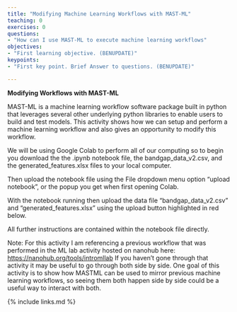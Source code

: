 ```yaml
---
title: "Modifying Machine Learning Workflows with MAST-ML"
teaching: 0
exercises: 0
questions:
- "How can I use MAST-ML to execute machine learning workflows"
objectives:
- "First learning objective. (BENUPDATE)"
keypoints:
- "First key point. Brief Answer to questions. (BENUPDATE)"

---
```

**Modifying Workflows with MAST-ML**  

MAST-ML is a machine learning workflow software package built in python that leverages several other underlying python libraries to enable users to build and test models. This activity shows how we can setup and perform a machine learning workflow and also gives an opportunity to modify this workflow.

We will be using Google Colab to perform all of our computing so to begin you download the the .ipynb notebook file, the bandgap_data_v2.csv, and the generated_features.xlsx files to your local computer. 

Then upload the notebook file using the File dropdown menu option “upload notebook”, or the popup you get when first opening Colab.

With the notebook running then upload the data file “bandgap_data_v2.csv” and “generated_features.xlsx” using the upload button highlighted in red below.



All further instructions are contained within the notebook file directly.



Note: For this activity I am referencing a previous workflow that was performed in the ML lab activity hosted on nanohub here: https://nanohub.org/tools/intromllab 
If you haven’t gone through that activity it may be useful to go through both side by side. One goal of this activity is to show how MASTML can be used to mirror previous machine learning workflows, so seeing them both happen side by side could be a useful way to interact with both.







{% include links.md %}

